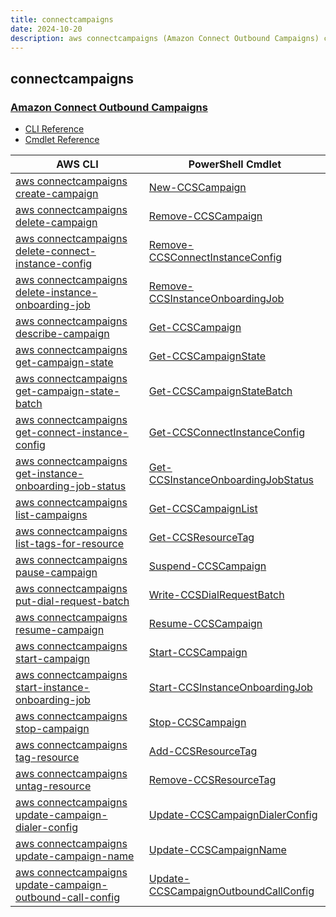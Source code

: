 ```yaml
---
title: connectcampaigns
date: 2024-10-20
description: aws connectcampaigns (Amazon Connect Outbound Campaigns) command/cmdlet list.
---
```


## connectcampaigns

### [Amazon Connect Outbound Campaigns](https://aws.amazon.com/connect/outbound/)

* [CLI Reference](https://awscli.amazonaws.com/v2/documentation/api/latest/reference/connectcampaigns/index.html)
* [Cmdlet Reference](https://docs.aws.amazon.com/powershell/latest/reference/items/ConnectCampaignService_cmdlets.html)

|AWS CLI|PowerShell Cmdlet|
|----|----|
|[aws connectcampaigns create-campaign](https://awscli.amazonaws.com/v2/documentation/api/latest/reference/connectcampaigns/create-campaign.html)|[New-CCSCampaign](https://docs.aws.amazon.com/powershell/latest/reference/items/New-CCSCampaign.html)|
|[aws connectcampaigns delete-campaign](https://awscli.amazonaws.com/v2/documentation/api/latest/reference/connectcampaigns/delete-campaign.html)|[Remove-CCSCampaign](https://docs.aws.amazon.com/powershell/latest/reference/items/Remove-CCSCampaign.html)|
|[aws connectcampaigns delete-connect-instance-config](https://awscli.amazonaws.com/v2/documentation/api/latest/reference/connectcampaigns/delete-connect-instance-config.html)|[Remove-CCSConnectInstanceConfig](https://docs.aws.amazon.com/powershell/latest/reference/items/Remove-CCSConnectInstanceConfig.html)|
|[aws connectcampaigns delete-instance-onboarding-job](https://awscli.amazonaws.com/v2/documentation/api/latest/reference/connectcampaigns/delete-instance-onboarding-job.html)|[Remove-CCSInstanceOnboardingJob](https://docs.aws.amazon.com/powershell/latest/reference/items/Remove-CCSInstanceOnboardingJob.html)|
|[aws connectcampaigns describe-campaign](https://awscli.amazonaws.com/v2/documentation/api/latest/reference/connectcampaigns/describe-campaign.html)|[Get-CCSCampaign](https://docs.aws.amazon.com/powershell/latest/reference/items/Get-CCSCampaign.html)|
|[aws connectcampaigns get-campaign-state](https://awscli.amazonaws.com/v2/documentation/api/latest/reference/connectcampaigns/get-campaign-state.html)|[Get-CCSCampaignState](https://docs.aws.amazon.com/powershell/latest/reference/items/Get-CCSCampaignState.html)|
|[aws connectcampaigns get-campaign-state-batch](https://awscli.amazonaws.com/v2/documentation/api/latest/reference/connectcampaigns/get-campaign-state-batch.html)|[Get-CCSCampaignStateBatch](https://docs.aws.amazon.com/powershell/latest/reference/items/Get-CCSCampaignStateBatch.html)|
|[aws connectcampaigns get-connect-instance-config](https://awscli.amazonaws.com/v2/documentation/api/latest/reference/connectcampaigns/get-connect-instance-config.html)|[Get-CCSConnectInstanceConfig](https://docs.aws.amazon.com/powershell/latest/reference/items/Get-CCSConnectInstanceConfig.html)|
|[aws connectcampaigns get-instance-onboarding-job-status](https://awscli.amazonaws.com/v2/documentation/api/latest/reference/connectcampaigns/get-instance-onboarding-job-status.html)|[Get-CCSInstanceOnboardingJobStatus](https://docs.aws.amazon.com/powershell/latest/reference/items/Get-CCSInstanceOnboardingJobStatus.html)|
|[aws connectcampaigns list-campaigns](https://awscli.amazonaws.com/v2/documentation/api/latest/reference/connectcampaigns/list-campaigns.html)|[Get-CCSCampaignList](https://docs.aws.amazon.com/powershell/latest/reference/items/Get-CCSCampaignList.html)|
|[aws connectcampaigns list-tags-for-resource](https://awscli.amazonaws.com/v2/documentation/api/latest/reference/connectcampaigns/list-tags-for-resource.html)|[Get-CCSResourceTag](https://docs.aws.amazon.com/powershell/latest/reference/items/Get-CCSResourceTag.html)|
|[aws connectcampaigns pause-campaign](https://awscli.amazonaws.com/v2/documentation/api/latest/reference/connectcampaigns/pause-campaign.html)|[Suspend-CCSCampaign](https://docs.aws.amazon.com/powershell/latest/reference/items/Suspend-CCSCampaign.html)|
|[aws connectcampaigns put-dial-request-batch](https://awscli.amazonaws.com/v2/documentation/api/latest/reference/connectcampaigns/put-dial-request-batch.html)|[Write-CCSDialRequestBatch](https://docs.aws.amazon.com/powershell/latest/reference/items/Write-CCSDialRequestBatch.html)|
|[aws connectcampaigns resume-campaign](https://awscli.amazonaws.com/v2/documentation/api/latest/reference/connectcampaigns/resume-campaign.html)|[Resume-CCSCampaign](https://docs.aws.amazon.com/powershell/latest/reference/items/Resume-CCSCampaign.html)|
|[aws connectcampaigns start-campaign](https://awscli.amazonaws.com/v2/documentation/api/latest/reference/connectcampaigns/start-campaign.html)|[Start-CCSCampaign](https://docs.aws.amazon.com/powershell/latest/reference/items/Start-CCSCampaign.html)|
|[aws connectcampaigns start-instance-onboarding-job](https://awscli.amazonaws.com/v2/documentation/api/latest/reference/connectcampaigns/start-instance-onboarding-job.html)|[Start-CCSInstanceOnboardingJob](https://docs.aws.amazon.com/powershell/latest/reference/items/Start-CCSInstanceOnboardingJob.html)|
|[aws connectcampaigns stop-campaign](https://awscli.amazonaws.com/v2/documentation/api/latest/reference/connectcampaigns/stop-campaign.html)|[Stop-CCSCampaign](https://docs.aws.amazon.com/powershell/latest/reference/items/Stop-CCSCampaign.html)|
|[aws connectcampaigns tag-resource](https://awscli.amazonaws.com/v2/documentation/api/latest/reference/connectcampaigns/tag-resource.html)|[Add-CCSResourceTag](https://docs.aws.amazon.com/powershell/latest/reference/items/Add-CCSResourceTag.html)|
|[aws connectcampaigns untag-resource](https://awscli.amazonaws.com/v2/documentation/api/latest/reference/connectcampaigns/untag-resource.html)|[Remove-CCSResourceTag](https://docs.aws.amazon.com/powershell/latest/reference/items/Remove-CCSResourceTag.html)|
|[aws connectcampaigns update-campaign-dialer-config](https://awscli.amazonaws.com/v2/documentation/api/latest/reference/connectcampaigns/update-campaign-dialer-config.html)|[Update-CCSCampaignDialerConfig](https://docs.aws.amazon.com/powershell/latest/reference/items/Update-CCSCampaignDialerConfig.html)|
|[aws connectcampaigns update-campaign-name](https://awscli.amazonaws.com/v2/documentation/api/latest/reference/connectcampaigns/update-campaign-name.html)|[Update-CCSCampaignName](https://docs.aws.amazon.com/powershell/latest/reference/items/Update-CCSCampaignName.html)|
|[aws connectcampaigns update-campaign-outbound-call-config](https://awscli.amazonaws.com/v2/documentation/api/latest/reference/connectcampaigns/update-campaign-outbound-call-config.html)|[Update-CCSCampaignOutboundCallConfig](https://docs.aws.amazon.com/powershell/latest/reference/items/Update-CCSCampaignOutboundCallConfig.html)|

